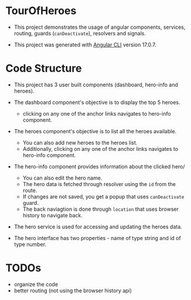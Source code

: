# TourOfHeroes

- This project demonstrates the usage of angular components, services, routing, guards (`canDeactivate`), resolvers and signals.

- This project was generated with [Angular CLI](https://github.com/angular/angular-cli) version 17.0.7.

# Code Structure

- This project has 3 user built components (dashboard, hero-info and heroes).

- The dashboard component's objective is to display the top 5 heroes.

  - clicking on any one of the anchor links navigates to hero-info component.

- The heroes component's objective is to list all the heroes available.

  - You can also add new heroes to the heroes list.
  - Additionally, clicking on any one of the anchor links navigates to hero-info component.

- The hero-info component provides information about the clicked hero/

  - You can also edit the hero name.
  - The hero data is fetched through resolver using the `id` from the route.
  - If changes are not saved, you get a popup that uses `canDeactivate` guard.
  - The back naviagtion is done through `location` that uses browser history to navigate back.

- The hero service is used for accessing and updating the heroes data.

- The hero interface has two properties - name of type string and id of type number.

# TODOs

- organize the code
- better routing (not using the browser history api)
